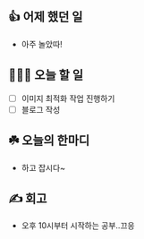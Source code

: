 ## 👍 어제 했던 일

- 아주 놀았따!

## 👩🏻‍💻 오늘 할 일

- [ ] 이미지 최적화 작업 진행하기
- [ ] 블로그 작성

## ☘️ 오늘의 한마디
- 하고 잡시다~

## ✍️ 회고
- 오후 10시부터 시작하는 공부..끄응